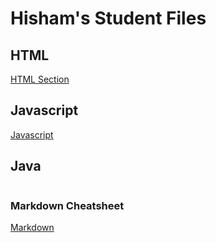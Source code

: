 # Hisham's Student Files


## HTML
[HTML Section](./Html_Css_Js/)


## Javascript
[Javascript](./Javascript/)

## Java
```
```


### Markdown Cheatsheet
[Markdown](https://markdown-it.github.io/)